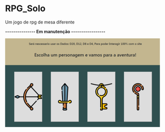 # RPG_Solo
Um jogo de rpg de mesa diferente

<b>
--------------- Em manutenção -----------------
</b>

![Screenshot](site.png)
